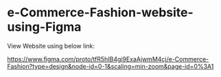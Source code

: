# e-Commerce-Fashion-website-using-Figma

View Website using below link:

https://www.figma.com/proto/tfR5hIB4gi9ExaAjwmM4cj/e-Commerce-Fashion?type=design&node-id=0-1&scaling=min-zoom&page-id=0%3A1
